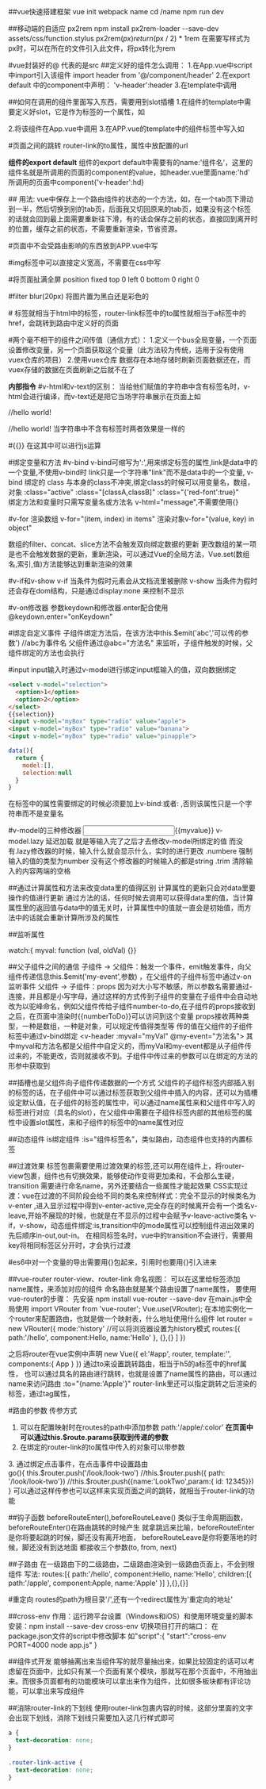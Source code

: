 ##vue快速搭建框架
vue init webpack name
cd /name
npm run dev


##移动端的自适应 px2rem
npm install px2rem-loader --save-dev
assets/css/function.stylus
 px2rem($px)
        return ($px / 2) * 1rem
在需要写样式为px时，可以在所在的文件引入此文件，将px转化为rem

#vue封装好的@ 代表的是src
##定义好的组件怎么调用：
1.在App.vue中script中import引入该组件
import header from '@/component/header'
2.在export default 中的component中声明：
'v-header':header
3.在template中调用
<template><v-header></v-header></template>

##如何在调用的组件里面写入东西，需要用到slot插槽
1.在组件的template中需要定义好slot，它是作为标签的一个属性，如<div slot="left-icon"></div>
2.将该组件在App.vue中调用
3.在APP.vue的template中的组件标签中写入如
<v-header><div slot="left-icon"></div></v-header>

#页面之间的跳转
router-link的to属性，属性中放配置的url
<router-link to=""></router-link>

**组件的export default**
组件的export default中需要有的name:'组件名'，这里的组件名就是所调用的页面的component的value，如header.vue里面name:'hd'
所调用的页面中component{'v-header':hd} 

##<keep-alive></keep-alive>
用法: <keep-alive><router-view></router-view></keep-alive>
vue中保存上一个路由组件的状态的一个方法，如，在一个tab页下滑动到一半，然后切换到别的tab页，后面我又切回原来的tab页，如果没有这个标签的话就会回到最上面需要重新往下滑，有的话会保存之前的状态，直接回到离开时的位置，缓存之前的状态，不需要重新渲染，节省资源。

#页面中不会受路由影响的东西放到APP.vue中写

#img标签中可以直接定义宽高，不需要在css中写

#将页面扯满全屏
position fixed
top 0
left 0
bottom 0
right 0

#filter blur(20px)  将图片置为黑白还是彩色的

#<router-link>
标签就相当于html中的<a>标签，router-link标签中的to属性就相当于a标签中的href，会跳转到路由中定义好的页面

#两个毫不相干的组件之间传值（通信方式）：
1.定义一个bus全局变量，一个页面设置修改变量，另一个页面获取这个变量（此方法较为传统，适用于没有使用vuex仓库的项目）
2.使用vuex仓库
数据存在本地存储时刷新页面数据还在，而vuex存储的数据在页面刷新之后就不在了

**内部指令**
#v-html和v-text的区别：
当给他们赋值的字符串中含有标签名时，v-html会进行编译，而v-text还是把它当场字符串展示在页面上如
<p v-html='<span>hello world!</span>'></p>      //hello world!
<p v-text='<span>hello world!</span>'></p>      //<span>hello world!</span>
当字符串中不含有标签时两者效果是一样的

#{{}}
在这其中可以进行js运算

#绑定变量和方法
#v-bind
v-bind可缩写为':',用来绑定标签的属性<a v-bind:href="link"></a>,link是data中的一个变量,不使用v-bind时<a href="link"></a> link只是一个字符串"link"而不是data中的一个变量,
v-bind 绑定的 class 与本身的class不冲突,绑定class的时候可以用变量名，数组，对象
:class="active"   :class="[classA,classB]"  :class="{'red-font':true}"   
绑定方法和变量时只需写变量名或方法名  v-html="message",不需要使用{}

#v-for
渲染数组 v-for="(item, index) in items"
渲染对象v-for="(value, key) in object"

数组的filter、concat、slice方法不会触发双向绑定数据的更新
更改数组的某一项是也不会触发数据的更新，重新渲染，可以通过Vue的全局方法，Vue.set(数组名,索引,值)方法能够达到重新渲染的效果

#v-if和v-show
v-if 当条件为假时元素会从文档流里被删除
v-show 当条件为假时还会存在dom结构，只是通过display:none 来控制不显示

#v-on修改器
参数keydown和修改器.enter配合使用
@keydown.enter="onKeydown"

#绑定自定义事件
子组件绑定方法后，在该方法中this.$emit('abc','可以传的参数')   //abc为事件名
父组件通过@abc="方法名"  来监听，子组件触发的时候，父组件绑定的方法也会执行

#input
input输入时通过v-model进行绑定input框输入的值，双向数据绑定

```html
<select v-model="selection">
  <option>1</option>
  <option>2</option>
</select>
{{selection}}
<input v-model="myBox" type="radio" value="apple">
<input v-model="myBox" type="radio" value="banana"> 
<input v-model="myBox" type="radio" value="pinapple">
```
```js
data(){
  return {
    model:[],
    selection:null
  }
} 
```

在标签中的属性需要绑定的时候必须要加上v-bind:或者:   ,否则该属性只是一个字符串而不是变量名

#v-model的三种修改器
<input v-model="myvalue">{{myvalue}}
v-model.lazy 延迟加载 就是等输入完了之后才去修改v-model所绑定的值
而没有.lazy修改器的时候，输入什么就会显示什么，实时的进行更改
.numbere 强制输入的值的类型为number 没有这个修改器的时候输入的都是string
.trim  清除输入的内容两端的空格

##通过计算属性和方法来改变data里的值得区别
计算属性的更新只会对data里要操作的值进行更新
通过方法的话，任何时候去调用可以获得data里的值，当计算属性里的返回值与data中的值无关时，计算属性中的值就一直会是初始值，而方法中的话就会重新计算所涉及的属性

##监听属性

watch:{
  myval: function (val, oldVal) {}}

##父子组件之间的通信
子组件 -> 父组件：触发一个事件，emit触发事件，向父组件传递信息this.$emit('my-event',参数) ，在父组件的子组件标签中通过v-on监听事件
父组件 -> 子组件：props
因为对大小写不敏感，所以参数名需要通过-连接，并且都是小写字母，通过这样的方式传到子组件的变量在子组件中会自动地改为以驼峰命名，例如父组件传给子组件number-to-do,在子组件的props接收到之后，在页面中渲染时{{numberToDo}}可以访问到这个变量
props接收两种类型，一种是数组，一种是对象，可以规定传值得类型等
传的值在父组件的子组件标签中通过v-bind绑定
 <v-header :myval="myVal" @my-event="方法名"></v-header>
 其中myval和方法名都是父组件中自定义的，而myVal和my-event都是从子组件传过来的，不能更改，否则就接收不到。子组件中传过来的参数可以在绑定的方法的形参中获取到

##插槽<slot></slot>也是父组件向子组件传递数据的一个方式
父组件的子组件标签内部插入别的标签的话，在子组件中可以通过<slot></slot>标签获取到父组件中插入的内容，还可以为插槽设定默认值，在子组件的<slot>标签的属性中，可以通过name属性来和父组件中写入的标签进行对应（具名的slot），在父组件中需要在子组件标签内部的其他标签的属性中设置slot属性，来和子组件的<slot>标签中的name属性对应

##动态组件
is绑定组件 :is="组件标签名"，类似路由，动态组件也支持<keep-alive>的内置标签

##过渡效果
<transition></transition>标签包裹需要使用过渡效果的标签,还可以用在组件上，将router-view包裹，组件也有切换效果，能够使动作变得更加柔和，不会那么生硬，transition 需要进行命名name，另外还要结合一些属性才能起效果
CSS实现过渡：vue在过渡的不同阶段会给不同的类名来控制样式：完全不显示的时候类名为v-enter
,进入显示过程中得到v-enter-active,完全存在的时候离开会有一个类名v-leave,开始不展现的时候，也就是在不显示的过程中会赋予v-leave-active类名
v-if，v-show，动态组件绑定:is,transition中的mode属性可以控制组件进出效果的先后顺序in-out,out-in。
在相同标签名时，vue中的transition不会进行，需要用key将相同标签区分开时，才会执行过渡

#es6中对一个变量的导出需要用{}包起来，引用时也要用{}引入进来

##vue-router
router-view、router-link
命名视图：
<router-view name="header"></router-view>可以在这里给标签添加name属性，来添加对应的组件
命名路由就是某个路由设置了name属性，
要使用vue-router的步骤：
先安装 npm install vue-router --save-dev
在main.js中全局使用
import VRouter from 'vue-router';
Vue.use(VRouter);
在本地实例化一个router来配置路由，也就是做一个映射表，什么地址使用什么组件
let router = new VRouter({
  mode:'history' //可以将浏览器设置为history模式
  routes:[{
    path:'/hello',
    component:Hello,
    name:'Hello'
  },
  {},{}
  ]
})

之后将router在vue实例中声明
new Vue({
  el:'#app',
  router,
  template:'<App>',
  components:{
    App
  }
})
<router-link :to="{path:'apple'}"></router-link>
通过to来设置跳转路由，相当于h5的a标签中的href属性，
也可以通过具名的路由进行跳转，也就是设置了name属性的路由，可以通过name来访问路由
:to="{name:'Apple'}"
router-link里还可以指定跳转之后渲染的标签，通过tag属性，<router-link :to="{name:'Apple'}" tag="li"></router-link>

#路由的参数
传参方式
1. 可以在配置映射时在routes的path中添加参数
path:'/apple/:color'
**在页面中可以通过this.$route.params获取到传递的参数**
2. 在绑定的router-link的to属性中传入的对象可以带参数
<router-link :to="{name:'/hello', params:{id:123}}">
3. 通过绑定点击事件，在点击事件中设置路由
<div @click="go"></div>
go(){
  this.$router.push('/look/look-two')
  //this.$router.push({ path: '/look/look-two'})
  //this.$router.push({name:'LookTwo',param:{ id: 12345}})
}
可以通过这样传参也可以这样来实现页面之间的跳转，就相当于router-link的功能


##钩子函数
beforeRouteEnter(),beforeRouteLeave() 类似于生命周期函数，
beforeRouteEnter()在路由跳转的时候产生
就拿跳远来比喻，beforeRouteEnter是你将要起跳的时候，脚还没有离开地面，
beforeRouteLeave是你将要落地的时候，脚还没有到达地面
都接收三个参数(to, from, next)

##子路由
在一级路由下的二级路由，二级路由渲染到一级路由页面上，不会到根组件
写法:
routes:[{
    path:'/hello',
    component:Hello,
    name:'Hello',
    children:[{
        path:'/apple',
        component:Apple,
        name:'Apple'
      }]
    },{},{}]

#重定向
routes的path为根目录'/',还有一个redirect属性为'重定向的地址'

##cross-env
作用：运行跨平台设置（Windows和iOS）和使用环境变量的脚本
安装：npm install --save-dev cross-env
切换项目打开的端口：
在package.json文件的script中修改脚本
如"script":{
      "start":"cross-env PORT=4000 node app.js"
  }


##组件式开发
能够抽离出来当组件写的就尽量抽出来，如果比较固定的话可以考虑留在页面中，比如只有某一个页面有某个模块，那就写在那个页面中，不用抽出来。而很多页面都有的功能模块可以拿出来作为组件，比如很多板块都有评论功能，可以拿出来写成组件

##消除router-link的下划线
使用router-link包裹内容的时候，这部分里面的文字会出现下划线，消除下划线只需要加入这几行样式即可
```css
a {
  text-decoration: none;
}
 
.router-link-active {
  text-decoration: none;
}
```
 
